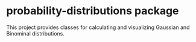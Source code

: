 # probability-distributions package

This project provides classes for calculating and visualizing Gaussian and Binominal distributions.

